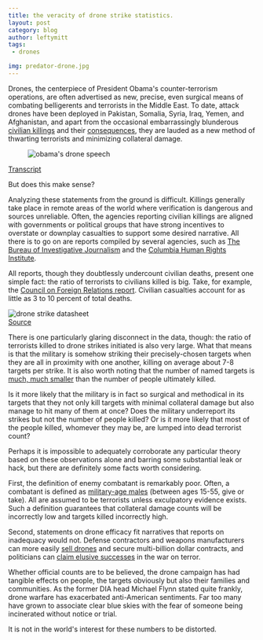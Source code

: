 ```yaml
---
title: the veracity of drone strike statistics.
layout: post
category: blog 
author: leftymitt
tags: 
 - drones

img: predator-drone.jpg
---
```


Drones, the centerpiece of President Obama's counter-terrorism operations, are
often advertised as new, precise, even surgical means of combating belligerents
and terrorists in the Middle East.  To date, attack drones have been deployed
in Pakistan, Somalia, Syria, Iraq, Yemen, and Afghanistan, and apart from the
occasional embarrassingly blunderous [civilian
killings](http://www.aljazeera.com/indepth/features/2014/01/yemenis-seek-justice-wedding-drone-strike-201418135352298935.html)
and their
[consequences](https://www.propublica.org/article/hearts-minds-and-dollars-condolence-payments-in-the-drone-strike-age),
they are lauded as a new method of thwarting terrorists and minimizing
collateral damage. 

<div class="uk-text-center"><div class="uk-thumbnail">
	<figure class="uk-overlay uk-overlay-hover">
		<img src="https://img.youtube.com/vi/Z1tz9XiqqMQ/hqdefault.jpg" alt="obama's drone speech">
		<div class="uk-overlay-panel uk-overlay-fade uk-overlay-background
						uk-flex uk-flex-center uk-flex-middle">
			<i class="uk-contrast uk-icon-play-circle uk-icon-large"></i>
		</div>
		<a class="uk-position-cover" data-uk-lightbox
			href="https://www.youtube.com/watch?v=Z1tz9XiqqMQ">
		</a>
	</figure>
	<div class="uk-thumbnail-caption">
		<a href="https://www.nytimes.com/2013/05/24/us/politics/transcript-of-obamas-speech-on-drone-policy.html">Transcript</a>
	</div>
</div></div>

But does this make sense? 

Analyzing these statements from the ground is difficult. Killings generally
take place in remote areas of the world where verification is dangerous and
sources unreliable.  Often, the agencies reporting civilian killings are
aligned with governments or political groups that have strong incentives to
overstate or downplay casualties to support some desired narrative.  All there
is to go on are reports compiled by several agencies, such as [The Bureau of
Investigative
Journalism](https://www.thebureauinvestigates.com/category/projects/drones/drones-graphs/)
and the [Columbia Human Rights
Institute](http://web.law.columbia.edu/human-rights-institute/counterterrorism/drone-strikes/counting-drone-strike-deaths). 

All reports, though they doubtlessly undercount civilian deaths, present one
simple fact: the ratio of terrorists to civilians killed is big. Take, for
example, the [Council on Foreign Relations
report](http://i.cfr.org/content/publications/attachments/Drones_CSR65.pdf).
Civilian casualties account for as little as 3 to 10 percent of total deaths.  

<div class="uk-align-medium-right uk-text-center"><div class="uk-thumbnail">
	<img src="{{ site.images }}/drone-table.svg" alt="drone strike datasheet">
	<div class="uk-thumbnail-caption">
		<a href="http://i.cfr.org/content/publications/attachments/Drones_CSR65.pdf">Source</a> 
	</div>
</div></div>

There is one particularly glaring disconnect in the data, though: the ratio of
terrorists killed to drone strikes initiated is also very large.  What that
means is that the military is somehow striking their precisely-chosen targets
when they are all in proximity with one another, killing on average about 7-8
targets per strike.  It is also worth noting that the number of named targets
is [much, much
smaller](http://www.theguardian.com/us-news/2014/nov/24/-sp-us-drone-strikes-kill-1147)
than the number of people ultimately killed. 

Is it more likely that the military is in fact so surgical and methodical in
its targets that they not only kill targets with minimal collateral damage but
also manage to hit many of them at once?  Does the military underreport its
strikes but not the number of people killed?  Or is it more likely that most of
the people killed, whomever they may be, are lumped into dead terrorist count?  

Perhaps it is impossible to adequately corroborate any particular theory based
on these observations alone and barring some substantial leak or hack, but
there are definitely some facts worth considering.  

First, the definition of enemy combatant is remarkably poor.  Often, a
combatant is defined as [military-age
males](http://www.nytimes.com/2012/05/29/world/obamas-leadership-in-war-on-al-qaeda.html?pagewanted=1&_r=1)
(between ages 15-55, give or take). All are assumed to be terrorists unless
exculpatory evidence exists.  Such a definition guarantees that collateral
damage counts will be incorrectly low and targets killed incorrectly high.  

Second, statements on drone efficacy fit narratives that reports on inadequacy
would not.  Defense contractors and weapons manufacturers can more easily [sell
drones](https://breakingdefense.com/tag/foreign-military-sales/) and secure
multi-billion dollar contracts, and politicians can [claim elusive
successes](http://america.aljazeera.com/articles/2014/9/11/obama-yemen-somaliamodels.html)
in the war on terror.  

Whether official counts are to be believed, the drone campaign has had tangible
effects on people, the targets obviously but also their families and
communities.  As the former DIA head Michael Flynn stated quite frankly, drone
warfare has exacerbated anti-American sentiments.  Far too many have grown to
associate clear blue skies with the fear of someone being incinerated without
notice or trial.  

It is not in the world's interest for these numbers to be distorted.  
